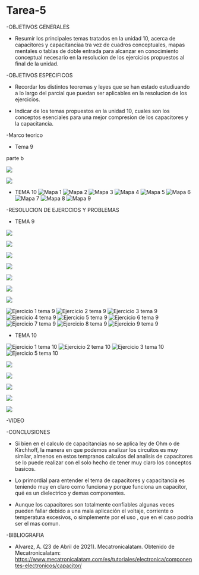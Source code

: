 # Tarea-5

-OBJETIVOS GENERALES

- Resumir los principales temas tratados en la unidad 10, acerca de capacitores y capacitanciaa tra vez de cuadros conceptuales, mapas mentales o tablas de doble entrada para alcanzar en conocimiento conceptual necesario en la resolucion de los ejercicios propuestos al final de la unidad.

-OBJETIVOS ESPECIFICOS

- Recordar los distintos teoremas y leyes que se han estado estudiuando a lo largo del parcial que puedan ser aplicables en la resolucion de los ejercicios.

- Indicar de los temas propuestos en la unidad 10, cuales son los conceptos esenciales para una mejor compresion de los capacitores y la capacitancia.

-Marco teorico

- Tema 9


parte b 

![](https://user-images.githubusercontent.com/84998013/126249731-d5461a4c-1518-4029-9329-90d8df4efcdc.png)

![](https://user-images.githubusercontent.com/84998013/126250098-72a04930-2937-498f-81f1-5c331575b033.png)


- TEMA 10
![Mapa 1](https://user-images.githubusercontent.com/84397282/126243306-e85f7843-1987-4d61-92d8-f09ad247c1de.jpg)
![Mapa 2](https://user-images.githubusercontent.com/84397282/126243308-57e270c0-dda1-4eff-9eda-79ab327c8dd6.jpg)
![Mapa 3](https://user-images.githubusercontent.com/84397282/126243309-18cea58c-5241-4245-b8ee-7e4f6b86227a.jpg)
![Mapa 4](https://user-images.githubusercontent.com/84397282/126243310-df8aaeb9-2feb-4f4c-8301-746136f43ad1.jpg)
![Mapa 5](https://user-images.githubusercontent.com/84397282/126243312-769b936a-196a-4498-bfba-b6d3413e5751.jpg)
![Mapa 6](https://user-images.githubusercontent.com/84397282/126243315-81752a70-5035-4ead-822d-8bfeb38c12e2.jpg)
![Mapa 7](https://user-images.githubusercontent.com/84397282/126243318-b8814025-38fe-44e1-8288-263e1304b962.jpg)
![Mapa 8](https://user-images.githubusercontent.com/84397282/126243319-d9f891da-a71d-4554-b253-706c9a34ce5f.jpeg)
![Mapa 9](https://user-images.githubusercontent.com/84397282/126243321-1c54e971-6fd8-42e3-8dc1-63cc4883c3fb.jpeg)

-RESOLUCION DE EJERCCIOS Y PROBLEMAS

- TEMA 9

![](https://user-images.githubusercontent.com/84998013/126402057-54c81ba1-114c-4313-b085-a62547decf0a.png)

![](https://user-images.githubusercontent.com/84998013/126402125-49008caf-d512-4f78-95a6-3a1548673fc3.png)

![](https://user-images.githubusercontent.com/84998013/126402180-4f1ae8c0-8333-4d9c-9c0e-cf1b752a1e25.png)

![](https://user-images.githubusercontent.com/84998013/126402332-83b83dbb-f41d-4fba-80c2-dbd8976bc3f3.png)

![](https://user-images.githubusercontent.com/84998013/126402388-f50035e7-dab5-4549-9c49-f3bf030a2fbd.png)

![](https://user-images.githubusercontent.com/84998013/126402475-f0ace66b-09ca-4e7c-8a56-b9f462122931.png)

![](https://user-images.githubusercontent.com/84998013/126402535-8ffe04b3-dd87-4bc5-961d-046738af2080.png)




![Ejercicio 1 tema 9](https://user-images.githubusercontent.com/84397282/126243446-5a21d1a7-785a-48ac-8844-f9e0adfbb831.jpg)
![Ejercicio 2 tema 9](https://user-images.githubusercontent.com/84397282/126243450-5b311297-c7cc-4a18-9dff-0ef89e14fb50.jpg)
![Ejercicio 3 tema 9](https://user-images.githubusercontent.com/84397282/126243452-9e46c061-445a-472c-bc30-a0621f18bd45.jpg)
![Ejercicio 4 tema 9](https://user-images.githubusercontent.com/84397282/126243453-18c569b5-4294-4d86-9a32-0fc5fc94fc46.jpg)
![Ejercicio 5 tema 9](https://user-images.githubusercontent.com/84397282/126243454-e0ddd50a-f287-4650-a000-34f5c2a0b1d7.jpg)
![Ejercicio 6 tema 9](https://user-images.githubusercontent.com/84397282/126243455-e7a4e72a-8f9a-4d2b-b934-7f880df14137.jpg)
![Ejercicio 7 tema 9](https://user-images.githubusercontent.com/84397282/126243456-4a5a1788-c65b-4cca-878f-b05a629ff431.jpg)
![Ejercicio 8 tema 9](https://user-images.githubusercontent.com/84397282/126243457-ec2d30b5-80e5-4126-9ecb-ff618302a24b.jpg)
![Ejercicio 9 tema 9](https://user-images.githubusercontent.com/84397282/126243458-7a50e92d-438f-4369-a510-d0495edfb000.jpg)

- TEMA 10

![Ejercicio 1 tema 10](https://user-images.githubusercontent.com/84397282/126243584-7a5e33a4-08c3-4586-934a-dbb2e5da0b4c.jpg)
![Ejercicio 2 tema 10](https://user-images.githubusercontent.com/84397282/126243585-9e625307-55f4-4d65-832a-1b7bbd55f118.jpg)
![Ejercicio 3 tema 10](https://user-images.githubusercontent.com/84397282/126243587-2fe21b3b-b083-49a7-b94a-8cc222270bc3.jpg)
![Ejercicio 5 tema 10](https://user-images.githubusercontent.com/84397282/126243589-616c0075-5720-4297-9eec-cb584a85aaac.jpg)

![](https://user-images.githubusercontent.com/84998013/126403144-7ecb2176-a084-4fd7-b58d-bc621fad6e51.png)

![](https://user-images.githubusercontent.com/84998013/126403193-d3bcbcf8-045f-452f-9548-edf5ed4a76a2.png)

![](https://user-images.githubusercontent.com/84998013/126403241-0c9fb80e-fe3f-49db-a932-392a68cdfc2b.png)

![](https://user-images.githubusercontent.com/84998013/126403703-695d855a-eece-4848-a45f-58ea9e3e1d07.png)

![](https://user-images.githubusercontent.com/84998013/126403765-39a5dead-2c30-4746-870e-9461b984f055.png)

-VIDEO

-CONCLUSIONES

- Si bien en el calculo de capacitancias no se aplica ley de Ohm o de Kirchhoff, la manera en que podemos analizar los circuitos es muy similar, almenos en estos tempranos calculos del analisis de capacitores se lo puede realizar con el solo hecho de tener muy claro los conceptos basicos.

- Lo primordial para entender el tema de capacitores y capacitancia es teniendo muy en claro como funciona y porque funciona un capacitor, qué es un dielectrico y demas componentes.

- Aunque los capacitores son totalmente confiables algunas veces  pueden fallar debido a una mala aplicación el voltaje, corriente o temperatura excesivos, o simplemente por el uso , que en el caso podria ser el mas comun. 

-BIBLIOGRAFIA

- Alvarez, A. (23 de Abril de 2021). Mecatronicalatam. Obtenido de Mecatronicalatam: https://www.mecatronicalatam.com/es/tutoriales/electronica/componentes-electronicos/capacitor/


